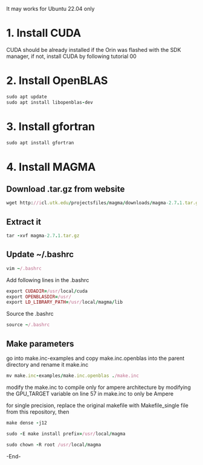 It may works for Ubuntu 22.04 only
# 1. Install CUDA 
CUDA should be already installed if the Orin was flashed with the SDK manager,
if not, install CUDA by following tutorial 00

# 2. Install OpenBLAS
```ruby
sudo apt update
sudo apt install libopenblas-dev
```

# 3. Install gfortran
```ruby
sudo apt install gfortran
```

# 4. Install MAGMA
## Download .tar.gz from website
```ruby
wget http://icl.utk.edu/projectsfiles/magma/downloads/magma-2.7.1.tar.gz
```

## Extract it 
```ruby
tar -xvf magma-2.7.1.tar.gz
```
## Update ~/.bashrc
```ruby
vim ~/.bashrc
```
Add following lines in the .bashrc
```ruby
export CUDADIR=/usr/local/cuda
export OPENBLASDIR=/usr/
export LD_LIBRARY_PATH=/usr/local/magma/lib
```
Source the .bashrc
```ruby
source ~/.bashrc
```
## Make parameters
go into make.inc-examples and copy make.inc.openblas into the parent directory and rename it make.inc

```ruby
mv make.inc-examples/make.inc.openblas ./make.inc
```

modify the make.inc to compile only for ampere architecture by modifying the GPU_TARGET variable on line 57 in make.inc to only be Ampere

for single precision, replace the original makefile with Makefile_single file from this repository, then
```ruby
make dense -j12
```
```ruby
sudo -E make install prefix=/usr/local/magma
```
```ruby
sudo chown -R root /usr/local/magma
```

-End-
